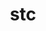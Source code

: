 ---
title: "stc"
layout: cache
categories: [package, develop-2024-03-03]
meta: {"versions": ["0.9.0"], "compilers": ["cce@=15.0.1", "gcc@=10.3.0", "gcc@=11.4.0", "gcc@=9.4.0", "oneapi@=2024.0.0"], "oss": ["rhel8", "sle_hpc15", "ubuntu20.04", "ubuntu22.04"], "platforms": ["linux"], "targets": ["neoverse_v1", "neoverse_v2", "ppc64le", "x86_64_v3", "x86_64_v4", "zen4"], "stacks": ["e4s", "e4s-cray-rhel", "e4s-cray-sles", "e4s-neoverse-v2", "e4s-neoverse_v1", "e4s-oneapi", "e4s-power", "root"], "num_specs": 7, "num_specs_by_stack": {"e4s-cray-rhel": 1, "root": 7, "e4s-cray-sles": 1, "e4s-power": 1, "e4s-neoverse_v1": 1, "e4s-neoverse-v2": 1, "e4s": 1, "e4s-oneapi": 1}}
spec_details: [{"hash": "pp76nvud6a2tpmdek4zoiyzfs4zgdy33", "compiler": "cce@=15.0.1", "versions": ["0.9.0"], "os": "rhel8", "platform": "linux", "target": "zen4", "variants": ["build_system=autotools"], "stacks": ["e4s-cray-rhel", "root"], "size": "-", "tarball": "https://binaries.spack.io/releases/develop-2024-03-03/build_cache/linux-rhel8-zen4/cce-15.0.1/stc-0.9.0/linux-rhel8-zen4-cce-15.0.1-stc-0.9.0-pp76nvud6a2tpmdek4zoiyzfs4zgdy33.spack"}, {"hash": "ctj6fcknoh6xd23t3aanglpwcyx5mwds", "compiler": "gcc@=10.3.0", "versions": ["0.9.0"], "os": "sle_hpc15", "platform": "linux", "target": "x86_64_v4", "variants": ["build_system=autotools"], "stacks": ["root", "e4s-cray-sles"], "size": "-", "tarball": "https://binaries.spack.io/releases/develop-2024-03-03/build_cache/linux-sle_hpc15-x86_64_v4/gcc-10.3.0/stc-0.9.0/linux-sle_hpc15-x86_64_v4-gcc-10.3.0-stc-0.9.0-ctj6fcknoh6xd23t3aanglpwcyx5mwds.spack"}, {"hash": "673sj6uvkm6l4eyfibps4urme23p5kpd", "compiler": "gcc@=9.4.0", "versions": ["0.9.0"], "os": "ubuntu20.04", "platform": "linux", "target": "ppc64le", "variants": ["build_system=autotools"], "stacks": ["root", "e4s-power"], "size": "-", "tarball": "https://binaries.spack.io/releases/develop-2024-03-03/build_cache/linux-ubuntu20.04-ppc64le/gcc-9.4.0/stc-0.9.0/linux-ubuntu20.04-ppc64le-gcc-9.4.0-stc-0.9.0-673sj6uvkm6l4eyfibps4urme23p5kpd.spack"}, {"hash": "awquoxwrlaropjc5tsvcodvighwbkvtc", "compiler": "gcc@=11.4.0", "versions": ["0.9.0"], "os": "ubuntu22.04", "platform": "linux", "target": "neoverse_v1", "variants": ["build_system=autotools"], "stacks": ["e4s-neoverse_v1", "root"], "size": "-", "tarball": "https://binaries.spack.io/releases/develop-2024-03-03/build_cache/linux-ubuntu22.04-neoverse_v1/gcc-11.4.0/stc-0.9.0/linux-ubuntu22.04-neoverse_v1-gcc-11.4.0-stc-0.9.0-awquoxwrlaropjc5tsvcodvighwbkvtc.spack"}, {"hash": "tgqbd36n2ovqwzh3uiqwhwv56orjowhm", "compiler": "gcc@=11.4.0", "versions": ["0.9.0"], "os": "ubuntu22.04", "platform": "linux", "target": "neoverse_v2", "variants": ["build_system=autotools"], "stacks": ["root", "e4s-neoverse-v2"], "size": "-", "tarball": "https://binaries.spack.io/releases/develop-2024-03-03/build_cache/linux-ubuntu22.04-neoverse_v2/gcc-11.4.0/stc-0.9.0/linux-ubuntu22.04-neoverse_v2-gcc-11.4.0-stc-0.9.0-tgqbd36n2ovqwzh3uiqwhwv56orjowhm.spack"}, {"hash": "ljohxhjtclkyfgmek3fuelj7qbpbottq", "compiler": "gcc@=11.4.0", "versions": ["0.9.0"], "os": "ubuntu22.04", "platform": "linux", "target": "x86_64_v3", "variants": ["build_system=autotools"], "stacks": ["e4s", "root"], "size": "-", "tarball": "https://binaries.spack.io/releases/develop-2024-03-03/build_cache/linux-ubuntu22.04-x86_64_v3/gcc-11.4.0/stc-0.9.0/linux-ubuntu22.04-x86_64_v3-gcc-11.4.0-stc-0.9.0-ljohxhjtclkyfgmek3fuelj7qbpbottq.spack"}, {"hash": "7kq6tr6y434mzqyjgttzoioefvxu2vdb", "compiler": "oneapi@=2024.0.0", "versions": ["0.9.0"], "os": "ubuntu22.04", "platform": "linux", "target": "x86_64_v3", "variants": ["build_system=autotools"], "stacks": ["root", "e4s-oneapi"], "size": "-", "tarball": "https://binaries.spack.io/releases/develop-2024-03-03/build_cache/linux-ubuntu22.04-x86_64_v3/oneapi-2024.0.0/stc-0.9.0/linux-ubuntu22.04-x86_64_v3-oneapi-2024.0.0-stc-0.9.0-7kq6tr6y434mzqyjgttzoioefvxu2vdb.spack"}]
---
